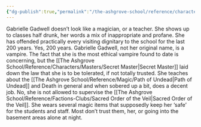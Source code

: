 ```yaml
---
{"dg-publish":true,"permalink":"/the-ashgrove-school/reference/characters/masters/gabrielle-gadwell/"}
---
```


Gabrielle Gadwell doesn’t look like a magician, or a teacher. She shows up to classes half drunk, her words a mix of inappropriate and profane. She has offended practically every visiting dignitary to the school for the last 200 years. Yes, 200 years. Gabrielle Gadwell, not her original name, is a vampire. The fact that she is the most ethical vampire found to date is concerning, but the [[The Ashgrove School/Reference/Characters/Masters/Secret Master\|Secret Master]] laid down the law that she is to be tolerated, if not totally trusted. She teaches about the [[The Ashgrove School/Reference/Magic/Path of Undead\|Path of Undead]] and Death in general and when sobered up a bit, does a decent job. No, she is not allowed to supervise the [[The Ashgrove School/Reference/Factions-Clubs/Sacred Order of the Veil\|Sacred Order of the Veil]]. She wears several magic items that supposedly keep her ‘safe’ for the students and staff. Most don’t trust them, her, or going into the basement areas alone at night.